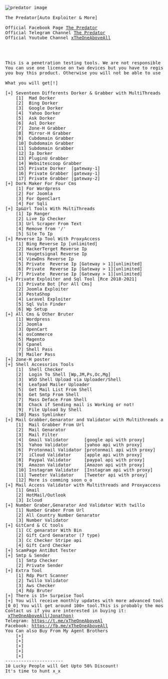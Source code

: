 <pre>
<img src="https://user-images.githubusercontent.com/86317606/123600554-a73b6880-d7ab-11eb-8d69-e36bb453f594.png" alt="predator image">

The Predator[Auto Exploiter & More]

Official Facebook Page <a href="https://fb.me/th3pred80r" target="_blank">The Predator</a>
Official Telegram Channel <a href="https://t.me/th3pred80r" target="_blank">The Predator</a>
Official Youtube Channel <a href="https://www.youtube.com/channel/UChPOCVmnA4ZUg8o0EJCwF-A" target="_blank">xTheOneAboveAll</a>




This is a penetration testing tools. We are not responsible for any illegel activity.
You can use one license on two devices but you have to register your two devices when
you buy this product. Otherwise you will not be able to use two devices with one license.

What you will get[!]

[+] Seventeen Differents Dorker & Grabber with MultiThreads and ProxyAccess
	[1]  Mad Dorker
	[2]  Bing Dorker
	[3]  Google Dorker
	[4]  Yahoo Dorker
	[5]  Ask Dorker
	[6]  Aol Dorker
	[7]  Zone-H Grabber
	[8]  Mirror-H Grabber 
	[9]  Cubdomain Grabber
	[10] Dubdomain Grabber
	[11] Subdomain Grabber
	[12] Ip Dorker
	[13] PluginU Grabber
	[14] Websitescoop Grabber
	[15] Private Dorker  [gateway-1]
	[16] Private Grabber [gateway-1]
	[17] Private Grabber [gateway-2]
[+] Dork Maker For Four Cms 
	[1] For Wordpress
	[2] For Joomla
	[3] For OpenClart
	[4] For Sqli
[+] Ip&Url Tools With MultiThreads
	[1] Ip Ranger
	[2] Live Ip Checker
	[3] Url Scraper From Text
	[4] Remove from '/'
	[5] Site To Ip
[+] Reverse Ip Tool With ProxyAccess
	[1] Bing Reverse Ip [unlimited]
	[2] HackerTerget Reverse Ip
	[3] Yougetsignal Reverse Ip
	[4] ViewDns Reverse Ip
	[5] Private  Reverse Ip [Gateway > 1][unlimited]
	[6] Private  Reverse Ip [Gateway > 1][unlimited]
	[7] Private  Reverse Ip [Gateway > 1][unlimited]
[+] Private Exploiter and Sql Tool [Rce 2018-2021]
	[1] Private Bot [For All Cms]
	[2] Joomla Exploiter
	[3] PestaShop
	[4] Laravel Exploiter
	[5] Sql Vuln Finder
	[6] Wp Setup
[+] All Cms & Other Bruter 
	[1] Wordpress
	[2] Joomla
	[3] OpenCart
	[4] osCommerce
	[5] Magento
	[6] Cpanel
	[7] Shell Pass
	[9] Mailer Pass
[+] Zone-H poster
[+] Shell Accessrios Tools
	[1]  Shell Checker
	[2]  Login To Shell [Wp,JM,Ps,Oc,Mg]
	[3]  WSO Shell Upload via Uploader/Shell
	[4]  Leafpad Mailer Uploader
	[5]  Get Mail List From Shell
	[6]  Get Smtp From Shell
	[7]  Mass Deface From Shell
	[8]  Chack if Sending mail is Working or not!
	[9]  File Upload by Shell
	[10] Mass Symlinker
[+] Mail Grabber,Genarator and Validator with Multithreads and Proxyaccess
	[1]  Mail Grabber From Url
	[2]  Mail Genarator
	[3]  Mail Filter
	[4]  Gmail Validator      [google api with proxy] 
	[5]  Yahoo Validator      [yahoo api with proxy] 
	[6]  Protonmail Validator [protonmail api with proxy] 
	[7]  iCloud Validator     [apple api with proxy] 
	[8]  Paypal Validator     [paypal api with proxy] 
	[9]  Amazon Validator     [Amazon api with proxy] 
	[10] Instagram Validator  [Instagram api with proxy] 
	[11] Tweeter Validator    [Tweeter api with proxy] 
	[12] More is comming soon o_o
[+] Mail Access Validator with Multithreads and Proxyaccess
	[1] Gmail
	[2] HotMail/Outlook
	[3] Icloud
[+] Number Graber,Genarator And Validator With twillo
	[1] Number Graber From Url
	[2] All Country Number Genarator
	[3] Number Validator
[+] GitCard & CC tools
	[1] CC genarator With Bin
	[2] Gift Card Genarator (7 type)
	[3] Cc Checker Stripe api
	[4] Gift Card Checker
[+] ScamPage AntiBot Tester
[+] Smtp & Sender
	[1] Smtp Checker
	[2] Private Sender
[+] Extra Tool
	[1] Rdp Port Scanner
	[2] Twillo Validator
	[3] Aws Checker
	[4] Rdp Bruter
[+] There is 15+ Surpeise Tool
[+] You will receive monthly updates with more advanced tools
[0_0] You will get around 100+ tool.This is probably the most resourceful + advanced tool you have ever seen [0_0]
Contact us if you are interested in buying it:
 <a href="https://t.me/xTheOneAboveAll" target="_blank">xTheOneAboveAll(Jonathon)</a> 
Telegram: <a href="https://t.me/xTheOneAboveAll" target="_blank">https://t.me/xTheOneAboveAl</a>
Facebook: <a href="https://fb.me/xTheOneAboveAll" target="_blank">https://fb.me/xTheOneAboveAll</a>
You Can also Buy From My Agent Brothers
	[+]
	[+]
	[+]
	[+]
	[+]
----------------------
10 Lucky People will Get Upto 50% Discount!
It's time to hunt x_x




</pre>
